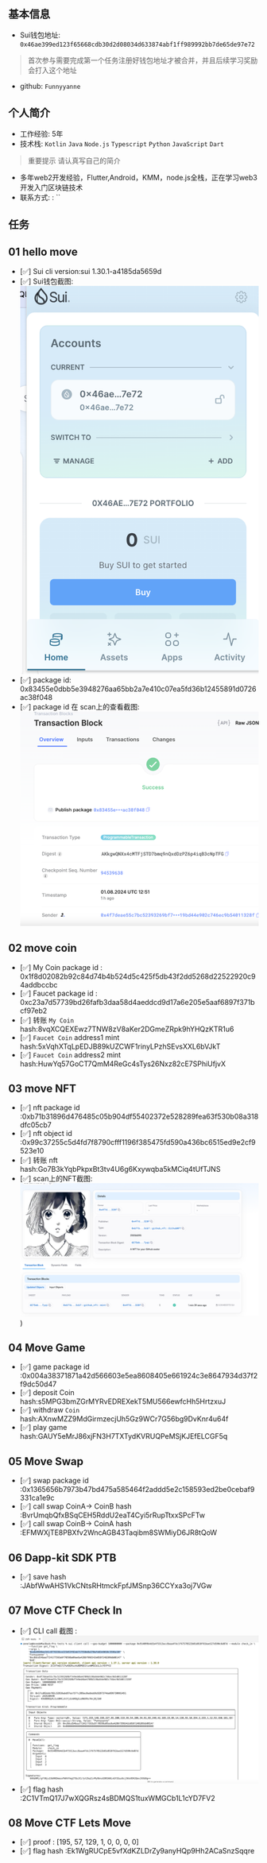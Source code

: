 ## 基本信息
- Sui钱包地址: `0x46ae399ed123f65668cdb30d2d08034d633874abf1ff989992bb7de65de97e72`
> 首次参与需要完成第一个任务注册好钱包地址才被合并，并且后续学习奖励会打入这个地址
- github: `Funnyyanne`

## 个人简介
- 工作经验: 5年
- 技术栈: `Kotlin` `Java` `Node.js` `Typescript` `Python` `JavaScript` `Dart` 
> 重要提示 请认真写自己的简介
- 多年web2开发经验，Flutter,Android，KMM，node.js全栈，正在学习web3开发入门区块链技术
- 联系方式: : `` 

## 任务

##   01 hello move  
- [✅] Sui cli version:sui 1.30.1-a4185da5659d
- [✅] Sui钱包截图: ![Sui钱包截图](images/address.png)
- [✅] package id: 0x83455e0dbb5e3948276aa65bb2a7e410c07ea5fd36b12455891d0726ac38f048
- [✅] package id 在 scan上的查看截图:![Scan截图](images/scan.png) 

##   02 move coin
- [✅] My Coin package id : 0x1f8d02082b92c84d74b4b524d5c425f5db43f2dd5268d22522920c94addbccbc
- [✅] Faucet package id : 0xc23a7d57739bd26fafb3daa58d4aeddcd9d17a6e205e5aaf6897f371bcf97eb2
- [✅] 转账 `My Coin` hash:8vqXCQEXEwz7TNW8zV8aKer2DGmeZRpk9hYHQzKTR1u6
- [✅] `Faucet Coin` address1 mint hash:5xVqhXTqLpEDJB89kUZCWF1rinyLPzhSEvsXXL6bVJkT
- [✅] `Faucet Coin` address2 mint hash:HuwYq57GoCT7QmM4ReGc4sTys26Nxz82cE7SPhiUfjvX

##   03 move NFT
- [✅] nft package id :0xb71b31896d476485c05b904df55402372e528289fea63f530b08a318dfc05cb7
- [✅] nft object id :0x99c37255c5d4fd7f8790cfff1196f385475fd590a436bc6515ed9e2cf9523e10
- [✅] 转账 nft  hash:Go7B3kYqbPkpxBt3tv4U6g6Kxywqba5kMCiq4tUfTJNS
- [✅] scan上的NFT截图:![Scan截图](./images/nft.png))

##   04 Move Game
- [✅] game package id :0x004a38371871a42d566603e5ea8608405e661924c3e8647934d37f2f9dc50d47
- [✅] deposit Coin hash:s5MPG3bmZGrMYRvEDREXekT5MU566ewfcHh5HrtzxuJ
- [✅] withdraw `Coin` hash:AXnwMZZ9MdGirmzecjUh5Gz9WCr7G56bg9DvKnr4u64f
- [✅] play game hash:GAUY5eMrJ86xjFN3H7TXTydKVRUQPeMSjKJEfELCGF5q

##   05 Move Swap
- [✅] swap package id :0x1365656b7973b47bd475a585464f2addd5e2c158593ed2be0cebaf9331ca1e9c
- [✅] call swap CoinA-> CoinB  hash :BvrUmqbQfxBSqCEH5RddU2eaT4Cyi5rRupTtxxSPcFTw
- [✅] call swap CoinB-> CoinA  hash :EFMWXjTE8PBXfv2WncAGB43Taqibm8SWMiyD6JR8tQoW

##   06 Dapp-kit SDK PTB
- [✅] save hash :JAbfWwAHS1VkCNtsRHtmckFpfJMSnp36CCYxa3oj7VGw

##   07 Move CTF Check In
- [✅] CLI call 截图 : ![截图](./images/task7.png)
- [✅] flag hash :2C1VTmQ17J7wXQGRsz4sBDMQS1tuxWMGCb1L1cYD7FV2

##   08 Move CTF Lets Move
- [✅] proof : [195, 57, 129, 1, 0, 0, 0, 0]
- [✅] flag hash :Ek1WgRUCpE5vfXdKZLDrZy9anyHQp9Hh2ACaSnzSqqre
